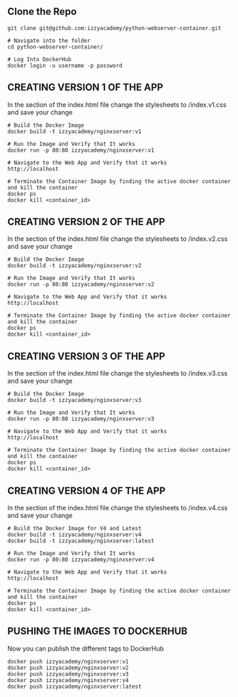 ## Clone the Repo

```shell
git clone git@github.com:izzyacademy/python-webserver-container.git

# Navigate into the folder
cd python-webserver-container/

# Log Into DockerHub
docker login -u username -p password
```

## CREATING VERSION 1 OF THE APP ########

In the <head> section of the index.html file change the stylesheets to /index.v1.css and save your change
<link rel="stylesheet" type="text/css" href="/index.v1.css" />

```shell
# Build the Docker Image
docker build -t izzyacademy/nginxserver:v1 

# Run the Image and Verify that It works
docker run -p 80:80 izzyacademy/nginxserver:v1

# Navigate to the Web App and Verify that it works
http://localhost

# Terminate the Container Image by finding the active docker container and kill the container
docker ps
docker kill <container_id>
```

## CREATING VERSION 2 OF THE APP ########

In the <head> section of the index.html file change the stylesheets to /index.v2.css and save your change
<link rel="stylesheet" type="text/css" href="/index.v2.css" />

```shell
# Build the Docker Image
docker build -t izzyacademy/nginxserver:v2

# Run the Image and Verify that It works
docker run -p 80:80 izzyacademy/nginxserver:v2

# Navigate to the Web App and Verify that it works
http://localhost

# Terminate the Container Image by finding the active docker container and kill the container
docker ps
docker kill <container_id>
```

## CREATING VERSION 3 OF THE APP ########
In the <head> section of the index.html file change the stylesheets to /index.v3.css and save your change
<link rel="stylesheet" type="text/css" href="/index.v3.css" />

```shell
# Build the Docker Image
docker build -t izzyacademy/nginxserver:v3

# Run the Image and Verify that It works
docker run -p 80:80 izzyacademy/nginxserver:v3

# Navigate to the Web App and Verify that it works
http://localhost

# Terminate the Container Image by finding the active docker container and kill the container
docker ps
docker kill <container_id>
```

## CREATING VERSION 4 OF THE APP ########
In the <head> section of the index.html file change the stylesheets to /index.v4.css and save your change
<link rel="stylesheet" type="text/css" href="/index.v1.css" />

```shell
# Build the Docker Image for V4 and Latest
docker build -t izzyacademy/nginxserver:v4
docker build -t izzyacademy/nginxserver:latest

# Run the Image and Verify that It works
docker run -p 80:80 izzyacademy/nginxserver:v4

# Navigate to the Web App and Verify that it works
http://localhost

# Terminate the Container Image by finding the active docker container and kill the container
docker ps
docker kill <container_id>
```

## PUSHING THE IMAGES TO DOCKERHUB ########

Now you can publish the different tags to DockerHub

```shell
docker push izzyacademy/nginxserver:v1
docker push izzyacademy/nginxserver:v2
docker push izzyacademy/nginxserver:v3
docker push izzyacademy/nginxserver:v4
docker push izzyacademy/nginxserver:latest 
```
